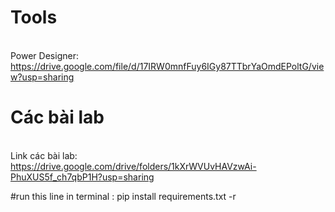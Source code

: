 # Tools
<br> Power Designer: https://drive.google.com/file/d/17IRW0mnfFuy6IGy87TTbrYaOmdEPoltG/view?usp=sharing </br>

# Các bài lab
<br> Link các bài lab: https://drive.google.com/drive/folders/1kXrWVUvHAVzwAi-PhuXUS5f_ch7qbP1H?usp=sharing </br>

#run this line in terminal : pip install requirements.txt -r
